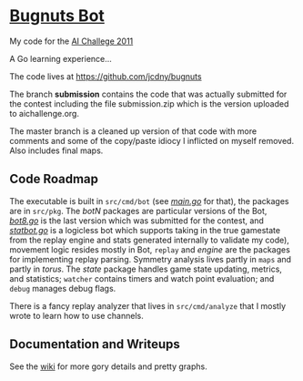 # [Bugnuts Bot](http://aichallenge.org/profile.php?user=33)

My code for the [AI Challege 2011](http://aichallenge.org)

A Go learning experience...

The code lives at https://github.com/jcdny/bugnuts

The branch __submission__ contains the code that was actually
submitted for the contest including the file submission.zip which is
the version uploaded to aichallenge.org.

The master branch is a cleaned up version of that code with more
comments and some of the copy/paste idiocy I inflicted on myself
removed.  Also includes final maps.

## Code Roadmap

The executable is built in `src/cmd/bot` (see [*main.go*][1] for
that), the packages are in `src/pkg`.  The _botN_ packages are
particular versions of the Bot, [*bot8.go*][2] is the last version
which was submitted for the contest, and [*statbot.go*][3] is a
logicless bot which supports taking in the true gamestate from the
replay engine and stats generated internally to validate my code),
movement logic resides mostly in Bot<N>, `replay` and _engine_ are the
packages for implementing replay parsing. Symmetry analysis lives
partly in `maps` and partly in _torus_.  The _state_ package handles
game state updating, metrics, and statistics; `watcher` contains
timers and watch point evaluation; and `debug` manages debug flags.

[1]: https://github.com/jcdny/bugnuts/blob/master/src/cmd/bot/main.go
[2]: https://github.com/jcdny/bugnuts/blob/master/src/pkg/bot8/bot8.go
[3]: https://github.com/jcdny/bugnuts/blob/master/src/pkg/statbot/statbot.go

There is a fancy replay analyzer that lives in `src/cmd/analyze` that I
mostly wrote to learn how to use channels.

## Documentation and Writeups

See the [wiki](https://github.com/jcdny/bugnuts/wiki) for more gory details and pretty graphs.








